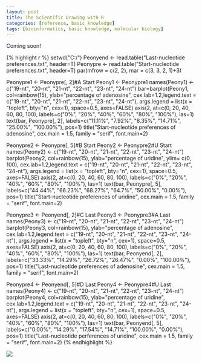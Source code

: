 ```yaml
---
layout: post
title: The Scientific Drawing with R
categories: [reference, basic knowledge]
tags: [bioinformatics, basic knowledge, molecular biology]
---
```

Coming soon!

{% highlight r %}
setwd("C:/")
Peonyend <- read.table("Last-nucleotide preferences.txt", header=T)
Peonypre <- read.table("Start-nucleotide preferences.txt", header=T)
par(mfrow = c(2, 2), mar = c(3, 3, 2, 1)+3)

Peonypre1 <- Peonypre[, 2]#A Start
Peony1 <- Peonypre1
names(Peony1) <- c("19-nt", "20-nt", "21-nt", "22-nt", "23-nt", "24-nt")
bar=barplot(Peony1, col=rainbow(15), ylab="percentage of adenosine", cex.lab=1.2,legend.text = c("19-nt", "20-nt", "21-nt", "22-nt", "23-nt", "24-nt"), args.legend = list(x = "topleft", bty="n", cex=1), space=0.5, axes=FALSE)
axis(2, at=c(0, 20, 40, 60, 80, 100), labels=c("0%", "20%", "40%", "60%", "80%", "100%"), las=1)
text(bar, Peonypre[, 2], labels=c("11.11%", "7.92%", "8.35%", "14.71%", "25.00%", "100.00%"), pos=1)
title("Start-nucleotide preferences of adenosine", cex.main = 1.5, family = "serif", font.main=2)

Peonypre2 <- Peonypre[, 5]#B Start
Peony2 <- Peonypre2#U Start
names(Peony2) <- c("19-nt", "20-nt", "21-nt", "22-nt", "23-nt", "24-nt")
barplot(Peony2, col=rainbow(15), ylab="percentage of uridine", ylim= c(0, 100), cex.lab=1.2,legend.text = c("19-nt", "20-nt", "21-nt", "22-nt", "23-nt", "24-nt"), args.legend = list(x = "topleft", bty="n", cex=1), space=0.5, axes=FALSE)
axis(2, at=c(0, 20, 40, 60, 80, 100), labels=c("0%", "20%", "40%", "60%", "80%", "100%"), las=1)
text(bar, Peonypre[, 5], labels=c("44.44%", "66.23%", "68.27%", "64.7%", "50.00%", "0.00%"), pos=1)
title("Start-nucleotide preferences of uridine", cex.main = 1.5, family = "serif", font.main=2)

Peonypre3 <- Peonyend[, 2]#C Last
Peony3 <- Peonypre3#A Last
names(Peony3) <- c("19-nt", "20-nt", "21-nt", "22-nt", "23-nt", "24-nt")
barplot(Peony3, col=rainbow(15), ylab="percentage of adenosine", cex.lab=1.2,legend.text = c("19-nt", "20-nt", "21-nt", "22-nt", "23-nt", "24-nt"), args.legend = list(x = "topleft", bty="n", cex=1), space=0.5, axes=FALSE)
axis(2, at=c(0, 20, 40, 60, 80, 100), labels=c("0%", "20%", "40%", "60%", "80%", "100%"), las=1)
text(bar, Peonyend[, 2], labels=c("33.33%", "14.29%", "26.72%", "26.47%", "0.00%", "100.00%"), pos=1)
title("Last-nucleotide preferences of adenosine", cex.main = 1.5, family = "serif", font.main=2)

Peonypre4 <- Peonyend[, 5]#D Last
Peony4 <- Peonypre4#U Last
names(Peony4) <- c("19-nt", "20-nt", "21-nt", "22-nt", "23-nt", "24-nt")
barplot(Peony4, col=rainbow(15), ylab="percentage of uridine", cex.lab=1.2,legend.text = c("19-nt", "20-nt", "21-nt", "22-nt", "23-nt", "24-nt"), args.legend = list(x = "topleft", bty="n", cex=1), space=0.5, axes=FALSE)
axis(2, at=c(0, 20, 40, 60, 80, 100), labels=c("0%", "20%", "40%", "60%", "80%", "100%"), las=1)
text(bar, Peonyend[, 5], labels=c("0.00%", "14.29%", "17.54%", "14.71%", "100.00%", "0.00%"), pos=1)
title("Last-nucleotide perferences of uridine", cex.main = 1.5, family = "serif", font.main=2)
{% endhighlight %}

![](http://i.imgur.com/xpwzla8.png)

